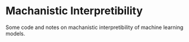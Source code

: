 # Machanistic Interpretibility

Some code and notes on machanistic interpretibility of machine learning models.
